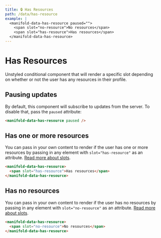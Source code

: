 ```yaml
---
title: 🔒 Has Resources
path: /data/has-resource
example: |
  <manifold-data-has-resource paused="">
    <span slot="no-resource">No resources</span>
    <span slot="has-resource">Has resources</span>
  </manifold-data-has-resource>
---
```


# Has Resources

Unstyled conditional component that will render a specific slot depending on whether or not the user
has any resources in their profile.

## Pausing updates

By default, this component will subscribe to updates from the server. To
disable that, pass the `paused` attribute:

```html
<manifold-data-has-resource paused />
```

## Has one or more resources

You can pass in your own content to render if the user has one or more resources
by passing in any element with `slot="has-resource"` as an attribute. [Read more about
slots][slot].

```html
<manifold-data-has-resource>
  <span slot="has-resource">Has resources</span>
</manifold-data-has-resource>
```

## Has no resources

You can pass in your own content to render if the user has no resources
by passing in any element with `slot="no-resource"` as an attribute. [Read more about
slots][slot].

```html
<manifold-data-has-resource>
  <span slot="no-resource">No resources</span>
</manifold-data-has-resource>
```

[slot]: https://stenciljs.com/docs/templating-jsx/
